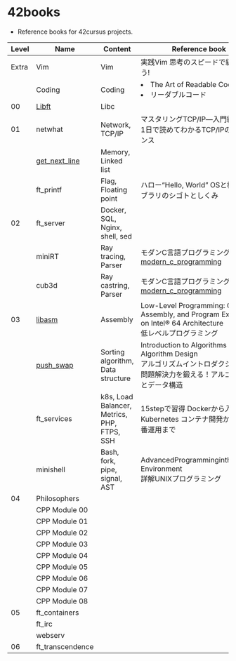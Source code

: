 # 42books
- Reference books for 42cursus projects.

| Level | Name                                                           | Content                                     | Reference book                                                                                                                   |
|-------|----------------------------------------------------------------|---------------------------------------------|----------------------------------------------------------------------------------------------------------------------------------|
| Extra | Vim                                                            | Vim                                         | 実践Vim 思考のスピードで編集しよう!                                                                                              |
|       | Coding                                                         | Coding                                      | <li>The Art of Readable Code</li><li>リーダブルコード</li>                                                                       |
| 00    | [Libft](https://github.com/solareenlo/42libft)                 | Libc                                        |                                                                                                                                  |
| 01    | netwhat                                                        | Network, TCP/IP                             | マスタリングTCP/IP―入門編―<br>1日で読めてわかるTCP/IPのエッセンス                                                                |
|       | [get_next_line](https://github.com/solareenlo/42get_next_line) | Memory, Linked list                         |                                                                                                                                  |
|       | ft_printf                                                      | Flag, Floating point                        | ハロー“Hello, World” OSと標準ライブラリのシゴトとしくみ                                                                          |
| 02    | ft_server                                                      | Docker, SQL, Nginx, shell, sed              |                                                                                                                                  |
|       | miniRT                                                         | Ray tracing, Parser                         | モダンC言語プログラミング<br>[modern_c_programming](https://github.com/solareenlo/modern_c_programming)                          |
|       | cub3d                                                          | Ray castring, Parser                        | モダンC言語プログラミング<br>[modern_c_programming](https://github.com/solareenlo/modern_c_programming)                          |
| 03    | [libasm](https://github.com/solareenlo/42libasm)               | Assembly                                    | Low-Level Programming: C, Assembly, and Program Execution on Intel® 64 Architecture<br>低レベルプログラミング                    |
|       | [push_swap](https://github.com/solareenlo/42push_swap)         | Sorting algorithm, Data structure           | Introduction to Algorithms<br>Algorithm Design<br>アルゴリズムイントロダクション<br>問題解決力を鍛える！アルゴリズムとデータ構造 |
|       | ft_services                                                    | k8s, Load Balancer, Metrics, PHP, FTPS, SSH | 15stepで習得 Dockerから入るKubernetes コンテナ開発からK8s本番運用まで                                                            |
|       | minishell                                                      | Bash, fork, pipe, signal, AST               | AdvancedProgrammingintheUNIX® Environment<br>詳解UNIXプログラミング                                                              |
| 04    | Philosophers                                                   |                                             |                                                                                                                                  |
|       | CPP Module 00                                                  |                                             |                                                                                                                                  |
|       | CPP Module 01                                                  |                                             |                                                                                                                                  |
|       | CPP Module 02                                                  |                                             |                                                                                                                                  |
|       | CPP Module 03                                                  |                                             |                                                                                                                                  |
|       | CPP Module 04                                                  |                                             |                                                                                                                                  |
|       | CPP Module 05                                                  |                                             |                                                                                                                                  |
|       | CPP Module 06                                                  |                                             |                                                                                                                                  |
|       | CPP Module 07                                                  |                                             |                                                                                                                                  |
|       | CPP Module 08                                                  |                                             |                                                                                                                                  |
| 05    | ft_containers                                                  |                                             |                                                                                                                                  |
|       | ft_irc                                                         |                                             |                                                                                                                                  |
|       | webserv                                                        |                                             |                                                                                                                                  |
| 06    | ft_transcendence                                               |                                             |                                                                                                                                  |
